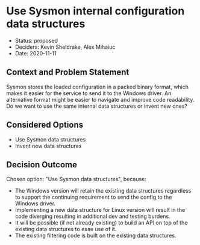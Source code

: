 # Use Sysmon internal configuration data structures

* Status: proposed
* Deciders: Kevin Sheldrake, Alex Mihaiuc
* Date: 2020-11-11

## Context and Problem Statement

Sysmon stores the loaded configuration in a packed binary format, which makes
it easier for the service to send it to the Windows driver.  An alternative
format might be easier to navigate and improve code readability.
Do we want to use the same internal data structures or invent new ones?

## Considered Options

* Use Sysmon data structures
* Invent new data structures

## Decision Outcome

Chosen option: "Use Sysmon data structures", because:
* The Windows version will retain the existing data structures regardless to
  support the continuing requirement to send the config to the Windows driver.
* Implementing a new data structure for Linux version will result in the code
  diverging resulting in additional dev and testing burdens.
* It will be possible (if not already existing) to build an API on top of the
  existing data structures to ease use of it.
* The existing filtering code is built on the existing data structures.

